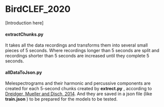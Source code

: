 # BirdCLEF_2020

[Introduction here]

#### extractChunks.py
It takes all the data recordings and transforms them into several small pieces of 5 seconds. Where recordings longer than 5 seconds are split and recordings shorter than 5 seconds are increased until they complete 5 seconds.

#### allDataToJson.py
Melespectrograms and their harmonic and percussive components are created for each 5-second chunks created by __extrect.py__ , according to [Dreidger, Mueller and Disch, 2014](http://www.terasoft.com.tw/conf/ismir2014/proceedings/T110_127_Paper.pdf). And they are saved in a json file (like __train.json__ ) to be prepared for the models to be tested.
